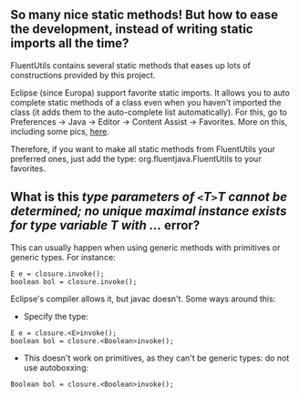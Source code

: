 ## So many nice static methods! But how to ease the development, instead of writing static imports all the time? ##
FluentUtils contains several static methods that eases up lots of constructions provided by this project.

Eclipse (since Europa) support favorite static imports. It allows you to auto complete static methods of a class even when you haven't imported the class (it adds them to the auto-complete list automatically). For this, go to Preferences -> Java -> Editor -> Content Assist -> Favorites. More on this, including some pics, [here](http://www.ralfebert.de/blog/eclipseide/static_methods/).

Therefore, if you want to make all static methods from FluentUtils your preferred ones, just add the type: org.fluentjava.FluentUtils to your favorites.

## What is this _type parameters of `<`T`>`T cannot be determined; no unique maximal instance exists for type variable T with ..._ error? ##
This can usually happen when using generic methods with primitives or generic types. For instance:

```
E e = closure.invoke();
boolean bol = closure.invoke();
```

Eclipse's compiler allows it, but javac doesn't. Some ways around this:

  * Specify the type:
```
E e = closure.<E>invoke();
boolean bol = closure.<Boolean>invoke();
```

  * This doesn't work on primitives, as they can't be generic types: do not use autoboxxing:
```
Boolean bol = closure.<Boolean>invoke();
```